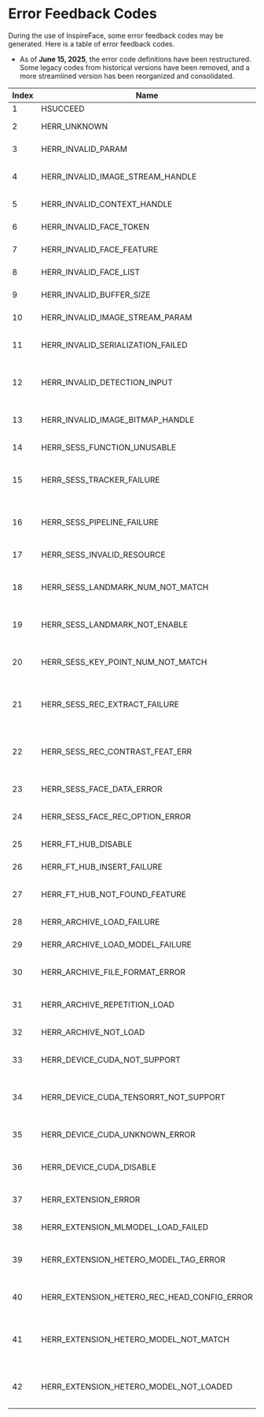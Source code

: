 # Error Feedback Codes

During the use of InspireFace, some error feedback codes may be generated. Here is a table of error feedback codes.

- As of **June 15, 2025**, the error code definitions have been restructured. Some legacy codes from historical versions have been removed, and a more streamlined version has been reorganized and consolidated.

 | Index | Name | Code | Comment | 
 | --- | --- | --- | --- | 
 | 1 | HSUCCEED | 0 | Success | 
 | 2 | HERR_UNKNOWN | 1 | Unknown error (1) | 
 | 3 | HERR_INVALID_PARAM | 2 | Invalid parameter (2) | 
 | 4 | HERR_INVALID_IMAGE_STREAM_HANDLE | 3 | Invalid image stream handle (3) | 
 | 5 | HERR_INVALID_CONTEXT_HANDLE | 4 | Invalid context handle (4) | 
 | 6 | HERR_INVALID_FACE_TOKEN | 5 | Invalid face token (5) | 
 | 7 | HERR_INVALID_FACE_FEATURE | 6 | Invalid face feature (6) | 
 | 8 | HERR_INVALID_FACE_LIST | 7 | Invalid face feature list (7) | 
 | 9 | HERR_INVALID_BUFFER_SIZE | 8 | Invalid copy token (8) | 
 | 10 | HERR_INVALID_IMAGE_STREAM_PARAM | 9 | Invalid image param (9) | 
 | 11 | HERR_INVALID_SERIALIZATION_FAILED | 10 | Invalid face serialization failed (10) | 
 | 12 | HERR_INVALID_DETECTION_INPUT | 11 | Failed to modify detector input size (11) | 
 | 13 | HERR_INVALID_IMAGE_BITMAP_HANDLE | 12 | Invalid image bitmap handle (12) | 
 | 14 | HERR_SESS_FUNCTION_UNUSABLE | 101 | Function not usable (101) | 
 | 15 | HERR_SESS_TRACKER_FAILURE | 102 | Tracker module not initialized (102) | 
 | 16 | HERR_SESS_PIPELINE_FAILURE | 103 | Pipeline module not initialized (103) | 
 | 17 | HERR_SESS_INVALID_RESOURCE | 104 | Invalid static resource (104) | 
 | 18 | HERR_SESS_LANDMARK_NUM_NOT_MATCH | 105 | The number of input landmark points does not match (105) | 
 | 19 | HERR_SESS_LANDMARK_NOT_ENABLE | 106 | The landmark model is not enabled (106) | 
 | 20 | HERR_SESS_KEY_POINT_NUM_NOT_MATCH | 107 | The number of input key points does not match (107) | 
 | 21 | HERR_SESS_REC_EXTRACT_FAILURE | 108 | Face feature extraction not registered (108) | 
 | 22 | HERR_SESS_REC_CONTRAST_FEAT_ERR | 109 | Incorrect length of feature vector for comparison (109) | 
 | 23 | HERR_SESS_FACE_DATA_ERROR | 110 | Face data parsing (110) | 
 | 24 | HERR_SESS_FACE_REC_OPTION_ERROR | 111 | An optional parameter is incorrect (111) | 
 | 25 | HERR_FT_HUB_DISABLE | 201 | FeatureHub is disabled (201) | 
 | 26 | HERR_FT_HUB_INSERT_FAILURE | 202 | Data insertion error (202) | 
 | 27 | HERR_FT_HUB_NOT_FOUND_FEATURE | 203 | Get face feature error (203) | 
 | 28 | HERR_ARCHIVE_LOAD_FAILURE | 251 | Archive load failure (251) | 
 | 29 | HERR_ARCHIVE_LOAD_MODEL_FAILURE | 252 | Model load failure (252) | 
 | 30 | HERR_ARCHIVE_FILE_FORMAT_ERROR | 253 | The archive format is incorrect (253) | 
 | 31 | HERR_ARCHIVE_REPETITION_LOAD | 254 | Do not reload the model (254) | 
 | 32 | HERR_ARCHIVE_NOT_LOAD | 255 | Model not loaded (255) | 
 | 33 | HERR_DEVICE_CUDA_NOT_SUPPORT | 301 | CUDA not supported (301) | 
 | 34 | HERR_DEVICE_CUDA_TENSORRT_NOT_SUPPORT | 302 | CUDA TensorRT not supported (302) | 
 | 35 | HERR_DEVICE_CUDA_UNKNOWN_ERROR | 303 | CUDA unknown error (303) | 
 | 36 | HERR_DEVICE_CUDA_DISABLE | 304 | CUDA support is disabled (304) | 
 | 37 | HERR_EXTENSION_ERROR | 351 | Extension module error (351) | 
 | 38 | HERR_EXTENSION_MLMODEL_LOAD_FAILED | 352 | MLModel load failed (352) | 
 | 39 | HERR_EXTENSION_HETERO_MODEL_TAG_ERROR | 353 | Incorrect heterogeneous model tag (353) | 
 | 40 | HERR_EXTENSION_HETERO_REC_HEAD_CONFIG_ERROR | 354 | Rec head config error (354) | 
 | 41 | HERR_EXTENSION_HETERO_MODEL_NOT_MATCH | 355 | Heterogeneous model dimensions do not match (355) | 
 | 42 | HERR_EXTENSION_HETERO_MODEL_NOT_LOADED | 356 | Heterogeneous model dimensions not loaded (356) | 

